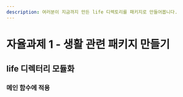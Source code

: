 ```yaml
---
description: 여러분이 지금까지 만든 life 디렉토리를 패키지로 만들어봅니다.
---
```


# 자율과제 1 - 생활 관련 패키지 만들기

## life 디렉터리 모듈화 

### 메인 함수에 적용 

